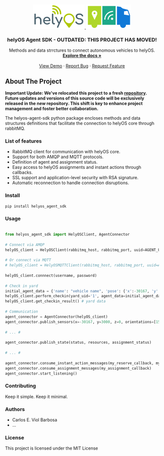 <div id="top"></div>

<!-- PROJECT LOGO -->
<br />
<div align="center">
  <a href="https://github.com/">
    <img src="helyos_logo.png" alt="Logo"  height="80">
    <img src="truck.png" alt="Logo"  height="80">
  </a>

  <h3 align="center">helyOS Agent SDK - OUTDATED: THIS PROJECT HAS MOVED! </h3>

  <p align="center">
    Methods and data strrctures to connect autonomous vehicles to helyOS.
    <br />
    <a href="https://fraunhoferivi.github.io/helyOS-agent-sdk/"><strong>Explore the docs »</strong></a>
    <br />
    <br />
    <a href="https://github.com/">View Demo</a>
    ·
    <a href="https://github.com/FraunhoferIVI/helyOS-agent-sdk/issues">Report Bug</a>
    ·
    <a href="https://github.com/FraunhoferIVI/helyOS-agent-sdk/issues">Request Feature</a>
  </p>
</div>

## About The Project

**Important Update: We've relocated this project to a fresh [repository](https://github.com/helyOSFramework/helyos_agent_sdk). Future updates and versions of this source code will be exclusively released in the new repository. This shift is key to enhance project management and foster better collaboration.**


The helyos-agent-sdk python package encloses methods and data structures definitions that facilitate the connection to helyOS core through rabbitMQ.

### List of features

* RabbitMQ client for communication with helyOS core.
* Support for both AMQP and MQTT protocols.
* Definition of agent and assignment status.
* Easy access to helyOS assignments and instant actions through callbacks.
* SSL support and application-level security with RSA signature. 
* Automatic reconnection to handle connection disruptions.

### Install

```
pip install helyos_agent_sdk

```
### Usage

```python

from helyos_agent_sdk import HelyOSClient, AgentConnector

# Connect via AMQP
helyOS_client = HelyOSClient(rabbitmq_host, rabbitmq_port, uuid=AGENT_UID)

# Or connect via MQTT
# helyOS_client = HelyOSMQTTClient(rabbitmq_host, rabbitmq_port, uuid=AGENT_UID)

helyOS_client.connnect(username, password)

# Check in yard
initial_agent_data = {'name': "vehicle name", 'pose': {'x':-30167, 'y':-5415, 'orientations':[0, 0]}, 'geometry':{"my_custom_format": {}}}
helyOS_client.perform_checkin(yard_uid='1', agent_data=initial_agent_data, status="free")
helyOS_client.get_checkin_result() # yard data

# Communication
agent_connector = AgentConnector(helyOS_client)
agent_connector.publish_sensors(x=-30167, y=3000, z=0, orientations=[1500, 0], sensor= {"my_custom_format": {}})

# ... #

agent_connector.publish_state(status, resources, assignment_status)

# ... #

agent_connector.consume_instant_action_messages(my_reserve_callback, my_release_callback, my_cancel_assignm_callback, any_other_callback)
agent_connector.consume_assignment_messages(my_assignment_callback)
agent_connector.start_listening()


```


### Contributing

Keep it simple. Keep it minimal.

### Authors

*   Carlos E. Viol Barbosa
*   ...

### License

This project is licensed under the MIT License
